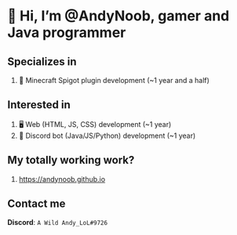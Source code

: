 # 👋 Hi, I’m @AndyNoob, gamer and Java programmer

## Specializes in
1. 🔌 Minecraft Spigot plugin development (~1 year and a half)

## Interested in
1. 🖥 Web (HTML, JS, CSS) development (~1 year)
2. 🤖 Discord bot (Java/JS/Python) development (~1 year)

## My totally working work?
1. https://andynoob.github.io

## Contact me
**Discord**: `A Wild Andy_LoL#9726`

<!---
AndyNoob/AndyNoob is a ✨ special ✨ repository because its `README.md` (this file) appears on your GitHub profile.
You can click the Preview link to take a look at your changes.
--->
